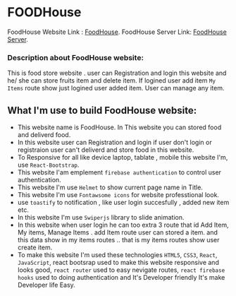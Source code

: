 
# FOODHouse

FoodHouse Website Link : [FoodHouse](https://food-warehouse-6436d.web.app/).
FoodHouse Server Link: [FoodHouse Server](https://calm-waters-38040.herokuapp.com/).

### Description about FoodHouse website:
This is food store website . user can Registration and login this website and he/ she can store fruits item and delete item. If logined user add item `My Items` route show just logined user added item. User can manage any item.

## What I'm use to build FoodHouse website:
- This website name is FoodHouse. In This website you can stored food and deliverd food.
- In this website user can Registration and login if user don't login or registraion user can't deliverd and store food in this website.
- To Responsive for all  like device laptop, tablate , mobile this website I'm, use `React-Bootstrap`.
- This website I'am emplement `firebase authentication` to control user authentication.
- This website I'm use `Helmet` to show current page name in Title.
- This website I'm use `Fontawsome icons` for website professtional look.
- use `toastify` to notification , like user login succesfully , added new item etc.
- In this website I'm use `Swiperjs` library to slide animation.  
- In this website when user login he can too extra 3 route that id Add Item, My items, Manage Items . add Item route user can stored a item. and this data show in my items routes .. that is my items routes show user create item.
- To make this website I'm used these technologies `HTML5`, `CSS3`, `React`, `JavaScript`, react bootsrap used to make this website responsive and looks good, `react router` used to easy nevigate routes, `react firebase hooks` used to doing authentication and It's Developer friendly It's make Developer life Easy.  